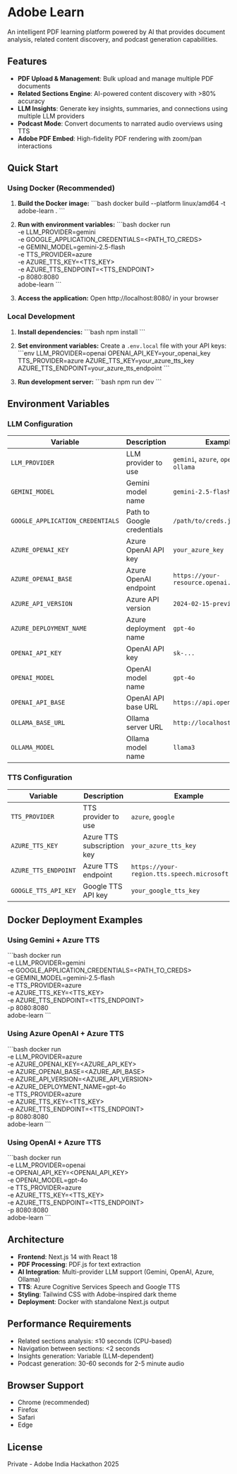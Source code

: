 # Adobe Learn

An intelligent PDF learning platform powered by AI that provides document analysis, related content discovery, and podcast generation capabilities.

## Features

- **PDF Upload & Management**: Bulk upload and manage multiple PDF documents
- **Related Sections Engine**: AI-powered content discovery with >80% accuracy
- **LLM Insights**: Generate key insights, summaries, and connections using multiple LLM providers
- **Podcast Mode**: Convert documents to narrated audio overviews using TTS
- **Adobe PDF Embed**: High-fidelity PDF rendering with zoom/pan interactions

## Quick Start

### Using Docker (Recommended)

1. **Build the Docker image:**
   \`\`\`bash
   docker build --platform linux/amd64 -t adobe-learn .
   \`\`\`

2. **Run with environment variables:**
   \`\`\`bash
   docker run \
     -e LLM_PROVIDER=gemini \
     -e GOOGLE_APPLICATION_CREDENTIALS=<PATH_TO_CREDS> \
     -e GEMINI_MODEL=gemini-2.5-flash \
     -e TTS_PROVIDER=azure \
     -e AZURE_TTS_KEY=<TTS_KEY> \
     -e AZURE_TTS_ENDPOINT=<TTS_ENDPOINT> \
     -p 8080:8080 \
     adobe-learn
   \`\`\`

3. **Access the application:**
   Open http://localhost:8080/ in your browser

### Local Development

1. **Install dependencies:**
   \`\`\`bash
   npm install
   \`\`\`

2. **Set environment variables:**
   Create a `.env.local` file with your API keys:
   \`\`\`env
   LLM_PROVIDER=openai
   OPENAI_API_KEY=your_openai_key
   TTS_PROVIDER=azure
   AZURE_TTS_KEY=your_azure_tts_key
   AZURE_TTS_ENDPOINT=your_azure_tts_endpoint
   \`\`\`

3. **Run development server:**
   \`\`\`bash
   npm run dev
   \`\`\`

## Environment Variables

### LLM Configuration

| Variable | Description | Example |
|----------|-------------|---------|
| `LLM_PROVIDER` | LLM provider to use | `gemini`, `azure`, `openai`, `ollama` |
| `GEMINI_MODEL` | Gemini model name | `gemini-2.5-flash` |
| `GOOGLE_APPLICATION_CREDENTIALS` | Path to Google credentials | `/path/to/creds.json` |
| `AZURE_OPENAI_KEY` | Azure OpenAI API key | `your_azure_key` |
| `AZURE_OPENAI_BASE` | Azure OpenAI endpoint | `https://your-resource.openai.azure.com/` |
| `AZURE_API_VERSION` | Azure API version | `2024-02-15-preview` |
| `AZURE_DEPLOYMENT_NAME` | Azure deployment name | `gpt-4o` |
| `OPENAI_API_KEY` | OpenAI API key | `sk-...` |
| `OPENAI_MODEL` | OpenAI model name | `gpt-4o` |
| `OPENAI_API_BASE` | OpenAI API base URL | `https://api.openai.com/v1` |
| `OLLAMA_BASE_URL` | Ollama server URL | `http://localhost:11434` |
| `OLLAMA_MODEL` | Ollama model name | `llama3` |

### TTS Configuration

| Variable | Description | Example |
|----------|-------------|---------|
| `TTS_PROVIDER` | TTS provider to use | `azure`, `google` |
| `AZURE_TTS_KEY` | Azure TTS subscription key | `your_azure_tts_key` |
| `AZURE_TTS_ENDPOINT` | Azure TTS endpoint | `https://your-region.tts.speech.microsoft.com/` |
| `GOOGLE_TTS_API_KEY` | Google TTS API key | `your_google_tts_key` |

## Docker Deployment Examples

### Using Gemini + Azure TTS
\`\`\`bash
docker run \
  -e LLM_PROVIDER=gemini \
  -e GOOGLE_APPLICATION_CREDENTIALS=<PATH_TO_CREDS> \
  -e GEMINI_MODEL=gemini-2.5-flash \
  -e TTS_PROVIDER=azure \
  -e AZURE_TTS_KEY=<TTS_KEY> \
  -e AZURE_TTS_ENDPOINT=<TTS_ENDPOINT> \
  -p 8080:8080 \
  adobe-learn
\`\`\`

### Using Azure OpenAI + Azure TTS
\`\`\`bash
docker run \
  -e LLM_PROVIDER=azure \
  -e AZURE_OPENAI_KEY=<AZURE_API_KEY> \
  -e AZURE_OPENAI_BASE=<AZURE_API_BASE> \
  -e AZURE_API_VERSION=<AZURE_API_VERSION> \
  -e AZURE_DEPLOYMENT_NAME=gpt-4o \
  -e TTS_PROVIDER=azure \
  -e AZURE_TTS_KEY=<TTS_KEY> \
  -e AZURE_TTS_ENDPOINT=<TTS_ENDPOINT> \
  -p 8080:8080 \
  adobe-learn
\`\`\`

### Using OpenAI + Azure TTS
\`\`\`bash
docker run \
  -e LLM_PROVIDER=openai \
  -e OPENAI_API_KEY=<OPENAI_API_KEY> \
  -e OPENAI_MODEL=gpt-4o \
  -e TTS_PROVIDER=azure \
  -e AZURE_TTS_KEY=<TTS_KEY> \
  -e AZURE_TTS_ENDPOINT=<TTS_ENDPOINT> \
  -p 8080:8080 \
  adobe-learn
\`\`\`

## Architecture

- **Frontend**: Next.js 14 with React 18
- **PDF Processing**: PDF.js for text extraction
- **AI Integration**: Multi-provider LLM support (Gemini, OpenAI, Azure, Ollama)
- **TTS**: Azure Cognitive Services Speech and Google TTS
- **Styling**: Tailwind CSS with Adobe-inspired dark theme
- **Deployment**: Docker with standalone Next.js output

## Performance Requirements

- Related sections analysis: ≤10 seconds (CPU-based)
- Navigation between sections: <2 seconds
- Insights generation: Variable (LLM-dependent)
- Podcast generation: 30-60 seconds for 2-5 minute audio

## Browser Support

- Chrome (recommended)
- Firefox
- Safari
- Edge

## License

Private - Adobe India Hackathon 2025
